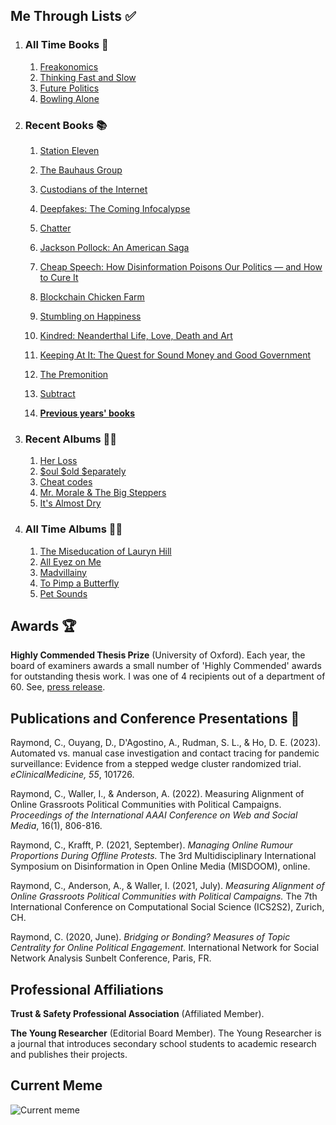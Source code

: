 ## Me Through Lists ✅
1. ### All Time Books 📖
   1. [Freakonomics](https://www.nytimes.com/2005/05/15/books/review/freakonomics-everything-he-always-wanted-to-know.html)
   2. [Thinking Fast and Slow](https://www.nytimes.com/2011/11/27/books/review/thinking-fast-and-slow-by-daniel-kahneman-book-review.html)
   3. [Future Politics](https://www.nytimes.com/2018/12/04/opinion/chatbots-ai-democracy-free-speech.html)
   4. [Bowling Alone](https://www.nytimes.com/2000/05/06/arts/lonely-bowlers-unite-mend-social-fabric-political-scientist-renews-his-alarm.html)
2. ### Recent Books 📚
   1. [Station Eleven](https://www.nytimes.com/2021/12/15/arts/television/station-eleven-review.html)
   2. [The Bauhaus Group](https://www.nytimes.com/2009/12/27/books/review/Simon-t.html)
   3. [Custodians of the Internet](https://yalebooks.yale.edu/book/9780300261431/custodians-of-the-internet/)
   4. [Deepfakes: The Coming Infocalypse](https://www.nytimes.com/2021/03/10/technology/ancestor-deepfake-tom-cruise.html)
   5. [Chatter](https://www.newyorker.com/books/page-turner/can-we-control-the-voice-in-our-head)
   6. [Jackson Pollock: An American Saga](https://www.nytimes.com/1990/01/28/books/a-spattered-life.html)
   7. [Cheap Speech: How Disinformation Poisons Our Politics — and How to Cure It](https://www.nytimes.com/2022/06/09/books/books-disinformation-fake-news.html#link-71b93d41)
   8. [Blockchain Chicken Farm](https://www.nytimes.com/2020/10/15/books/review/blockchain-chicken-farm-xiaowei-wang.html)
   6. [Stumbling on Happiness](https://www.nytimes.com/2006/05/07/books/review/07stossell.html)
   7. [Kindred: Neanderthal Life, Love, Death and Art](https://www.npr.org/2020/10/27/927772107/kindred-dismantles-simplistic-views-of-neanderthals)
   
   8. [Keeping At It: The Quest for Sound Money and Good Government](https://www.washingtonpost.com/outlook/a-former-fed-chiefs-reproaches-of-irresponsible-financial-management/2018/12/07/83001a50-f4d3-11e8-aeea-b85fd44449f5_story.html)
   9.  [The Premonition](https://www.nytimes.com/2021/05/03/books/review-premonition-pandemic-michael-lewis.html)
   10. [Subtract](https://www.harvard.com/book/subtract/)
   11. **[Previous years' books](/about/booklist/)**
3. ### Recent Albums 👨‍🎤
   1. [Her Loss](https://pitchfork.com/reviews/albums/drake-21-savage-her-loss/)
   2. [$oul $old $eparately](https://pitchfork.com/reviews/albums/freddie-gibbs-soul-sold-separately/)
   3. [Cheat codes](https://pitchfork.com/reviews/albums/danger-mouse-black-thought-cheat-codes/)
   4. [Mr. Morale & The Big Steppers](https://pitchfork.com/reviews/albums/kendrick-lamar-mr-morale-and-the-big-steppers/)
   5. [It's Almost Dry](https://pitchfork.com/reviews/albums/pusha-t-its-almost-dry/)
4. ### All Time Albums 💃🕺
   1. [The Miseducation of Lauryn Hill](https://pitchfork.com/reviews/albums/22035-the-miseducation-of-lauryn-hill/)
   2. [All Eyez on Me](https://pitchfork.com/reviews/albums/2pac-all-eyez-on-me/)
   3. [Madvillainy](https://pitchfork.com/reviews/albums/5579-madvillainy/)
   4. [To Pimp a Butterfly](https://pitchfork.com/reviews/albums/20390-to-pimp-a-butterfly/)
   5. [Pet Sounds](https://pitchfork.com/reviews/albums/9371-pet-sounds-40th-anniversary/)

## Awards 🏆

**Highly Commended Thesis Prize** (University of Oxford). Each year, the board of examiners awards a small number of 'Highly Commended' awards for outstanding thesis work. I was one of 4 recipients out of a department of 60. See, [press release](https://www.oii.ox.ac.uk/news-events/news/introducing-the-2021-msc-thesis-prize-winners/).

## Publications and Conference Presentations 📝

Raymond, C., Ouyang, D., D'Agostino, A., Rudman, S. L., & Ho, D. E. (2023). Automated vs. manual case investigation and contact tracing for pandemic surveillance: Evidence from a stepped wedge cluster randomized trial. *eClinicalMedicine, 55*, 101726.

Raymond, C., Waller, I., & Anderson, A. (2022). Measuring Alignment of Online Grassroots Political Communities with Political Campaigns. *Proceedings of the International AAAI Conference on Web and Social Media*, 16(1), 806-816.

Raymond, C., Krafft, P. (2021, September). *Managing Online Rumour Proportions During Offline Protests.* The 3rd Multidisciplinary International Symposium on Disinformation in Open Online Media (MISDOOM), online.

Raymond, C., Anderson, A., & Waller, I. (2021, July). *Measuring Alignment of Online Grassroots Political Communities with Political Campaigns.* The 7th International Conference on Computational Social Science (ICS2S2), Zurich, CH.

Raymond, C. (2020, June). *Bridging or Bonding? Measures of Topic Centrality for Online Political Engagement.* International Network for Social Network Analysis Sunbelt Conference, Paris, FR.

## Professional Affiliations

**Trust & Safety Professional Association** (Affiliated Member).

**The Young Researcher** (Editorial Board Member). The Young Researcher is a journal that introduces secondary school students to academic research and publishes their projects.

## Current Meme

![![Current meme](content/about/current-meme.png)](content/about/current-meme.webp)